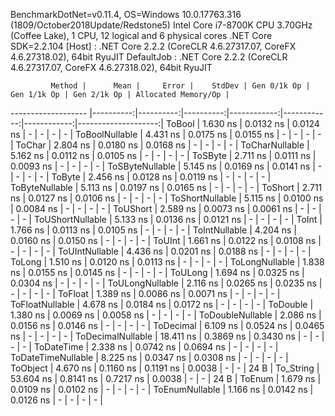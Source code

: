 
BenchmarkDotNet=v0.11.4, OS=Windows 10.0.17763.316 (1809/October2018Update/Redstone5)
Intel Core i7-8700K CPU 3.70GHz (Coffee Lake), 1 CPU, 12 logical and 6 physical cores
.NET Core SDK=2.2.104
  [Host]     : .NET Core 2.2.2 (CoreCLR 4.6.27317.07, CoreFX 4.6.27318.02), 64bit RyuJIT
  DefaultJob : .NET Core 2.2.2 (CoreCLR 4.6.27317.07, CoreFX 4.6.27318.02), 64bit RyuJIT


             Method |      Mean |     Error |    StdDev | Gen 0/1k Op | Gen 1/1k Op | Gen 2/1k Op | Allocated Memory/Op |
------------------- |----------:|----------:|----------:|------------:|------------:|------------:|--------------------:|
             ToBool |  1.630 ns | 0.0132 ns | 0.0124 ns |           - |           - |           - |                   - |
     ToBoolNullable |  4.431 ns | 0.0175 ns | 0.0155 ns |           - |           - |           - |                   - |
             ToChar |  2.804 ns | 0.0180 ns | 0.0168 ns |           - |           - |           - |                   - |
     ToCharNullable |  5.162 ns | 0.0112 ns | 0.0105 ns |           - |           - |           - |                   - |
            ToSByte |  2.711 ns | 0.0111 ns | 0.0093 ns |           - |           - |           - |                   - |
    ToSByteNullable |  5.145 ns | 0.0169 ns | 0.0141 ns |           - |           - |           - |                   - |
             ToByte |  2.456 ns | 0.0128 ns | 0.0119 ns |           - |           - |           - |                   - |
     ToByteNullable |  5.113 ns | 0.0197 ns | 0.0165 ns |           - |           - |           - |                   - |
            ToShort |  2.711 ns | 0.0127 ns | 0.0106 ns |           - |           - |           - |                   - |
    ToShortNullable |  5.115 ns | 0.0100 ns | 0.0084 ns |           - |           - |           - |                   - |
           ToUShort |  2.589 ns | 0.0073 ns | 0.0061 ns |           - |           - |           - |                   - |
   ToUShortNullable |  5.133 ns | 0.0136 ns | 0.0121 ns |           - |           - |           - |                   - |
              ToInt |  1.766 ns | 0.0113 ns | 0.0105 ns |           - |           - |           - |                   - |
      ToIntNullable |  4.204 ns | 0.0160 ns | 0.0150 ns |           - |           - |           - |                   - |
             ToUInt |  1.661 ns | 0.0122 ns | 0.0108 ns |           - |           - |           - |                   - |
     ToUIntNullable |  4.436 ns | 0.0201 ns | 0.0188 ns |           - |           - |           - |                   - |
             ToLong |  1.510 ns | 0.0120 ns | 0.0113 ns |           - |           - |           - |                   - |
     ToLongNullable |  1.838 ns | 0.0155 ns | 0.0145 ns |           - |           - |           - |                   - |
            ToULong |  1.694 ns | 0.0325 ns | 0.0304 ns |           - |           - |           - |                   - |
    ToULongNullable |  2.116 ns | 0.0265 ns | 0.0235 ns |           - |           - |           - |                   - |
            ToFloat |  1.389 ns | 0.0086 ns | 0.0071 ns |           - |           - |           - |                   - |
    ToFloatNullable |  4.678 ns | 0.0184 ns | 0.0172 ns |           - |           - |           - |                   - |
           ToDouble |  1.380 ns | 0.0069 ns | 0.0058 ns |           - |           - |           - |                   - |
   ToDoubleNullable |  2.086 ns | 0.0156 ns | 0.0146 ns |           - |           - |           - |                   - |
          ToDecimal |  6.109 ns | 0.0524 ns | 0.0465 ns |           - |           - |           - |                   - |
  ToDecimalNullable | 18.411 ns | 0.3869 ns | 0.3430 ns |           - |           - |           - |                   - |
         ToDateTime |  2.338 ns | 0.0742 ns | 0.0694 ns |           - |           - |           - |                   - |
 ToDateTimeNullable |  8.225 ns | 0.0347 ns | 0.0308 ns |           - |           - |           - |                   - |
           ToObject |  4.670 ns | 0.1160 ns | 0.1191 ns |      0.0038 |           - |           - |                24 B |
          To_String | 53.604 ns | 0.8141 ns | 0.7217 ns |      0.0038 |           - |           - |                24 B |
             ToEnum |  1.679 ns | 0.0109 ns | 0.0102 ns |           - |           - |           - |                   - |
     ToEnumNullable |  1.166 ns | 0.0142 ns | 0.0126 ns |           - |           - |           - |                   - |
